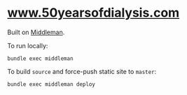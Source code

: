 www.50yearsofdialysis.com
=========================

Built on [Middleman](http://middlemanapp.com/).

To run locally:
```
bundle exec middleman
```

To build `source` and force-push static site to `master`:
```
bundle exec middleman deploy
```
